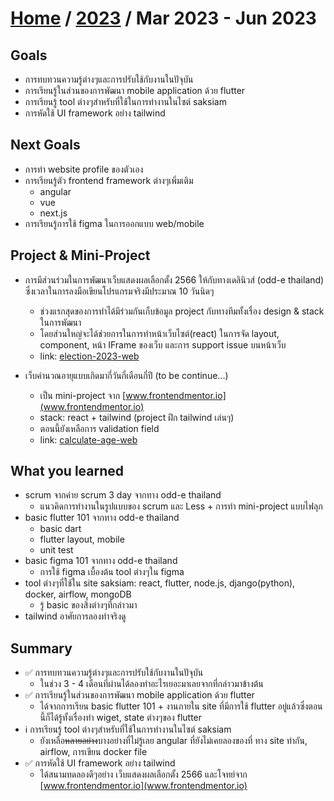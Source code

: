 # [Home](../README.md) / [2023](2023-summary.md) / Mar 2023 - Jun 2023

## Goals 

- การทบทวนความรู้ต่างๆและการปรับใช้กับงานในปัจุบัน
- การเรียนรู้ในส่วนของการพัฒนา mobile application ด้วย flutter
- การเรียนรู้ tool ต่างๆสำหรับที่ใช้ในการทำงานในไซต์ saksiam
- การหัดใช้ UI framework อย่าง tailwind

## Next Goals 

- การทำ website profile ของตัวเอง
- การเรียนรู้ตัว frontend framework ต่างๆเพิ่มเติม
  - angular
  - vue
  - next.js
- การเรียนรู้การใช้ figma ในการออกแบบ web/mobile

## Project & Mini-Project

- การมีส่วนร่วมในการพัฒนาเว็บแสดงผลเลือกตั้ง 2566 ให้กับทางเดลินิวส์ (odd-e thailand) ซึ่งเวลาในการลงมือเขียนโปรแกรมจริงมีประมาณ 10 วันนิดๆ
  - ช่วงแรกสุดของการทำได้มีร่วมกันเก็บข้อมูล project กับทางทีมทั้งเรื่อง design & stack ในการพัฒนา
  - โดยส่วนใหญ่จะได้ช่วยการในการทำหน้าเว็บไซต์(react) ในการจัด layout, component, หน้า IFrame ของเว็บ และการ support issue บนหน้าเว็บ
  - link: [election-2023-web](https://election66.dailynews.co.th/country)

- เว็บคำนวณอายุแบบเกิดมากี่วันกี่เดือนกี่ปี (to be continue...)
  - เป็น mini-project จาก [www.frontendmentor.io](www.frontendmentor.io) 
  - stack: react + tailwind (project ฝึก tailwind เล่นๆ)
  - ตอนนี้ยังเหลือการ validation field
  - link: [calculate-age-web](https://web-calculate-age.vercel.app/)
 
## What you learned

- scrum จากค่าย scrum 3 day จากทาง odd-e thailand
  -  แนวคิดการทำงานในรูปแบบของ scrum และ Less + การทำ mini-project แบบไฟลุก
- basic flutter 101 จากทาง odd-e thailand
  - basic dart
  - flutter layout, mobile
  - unit test
- basic figma 101 จากทาง odd-e thailand
  - การใช้ figma เบื้องต้น tool ต่างๆใน figma
- tool ต่างๆที่ใช้ใน site saksiam: react, flutter, node.js, django(python), docker, airflow, mongoDB
  - รู้ basic ของสิ่งต่างๆที่กล่าวมา
- tailwind อาศัยการลองทำจริงดู

## Summary

- ✅ การทบทวนความรู้ต่างๆและการปรับใช้กับงานในปัจุบัน
  - ในช่วง 3 - 4 เดือนที่ผ่านได้ลองทำอะไรเยอะมาเลยจากที่กล่าวมาข้างต้น 
- ✅ การเรียนรู้ในส่วนของการพัฒนา mobile application ด้วย flutter
  - ได้จากการเรียน basic flutter 101 + งานภายใน site ที่มีการใช้ flutter อยู่แล้วซึ่งตอนนี้ก็ได้รู้ทั้งเรื่องทำ wiget, state ต่างๆของ flutter
- ℹ️ การเรียนรู้ tool ต่างๆสำหรับที่ใช้ในการทำงานในไซต์ saksiam
  - ยังเหลือ~~หลายอย่าง~~บางอย่างที่ไม่รู้เลย angular ที่ยังไม่เคยลองของที่ ทาง site ทำกัน, airflow, การเขียน docker file
- ✅ การหัดใช้ UI framework อย่าง tailwind
  - ได้สนามทดลองดีๆอย่าง เว็บแสดงผลเลือกตั้ง 2566 และโจทย์จาก [www.frontendmentor.io](www.frontendmentor.io) 




